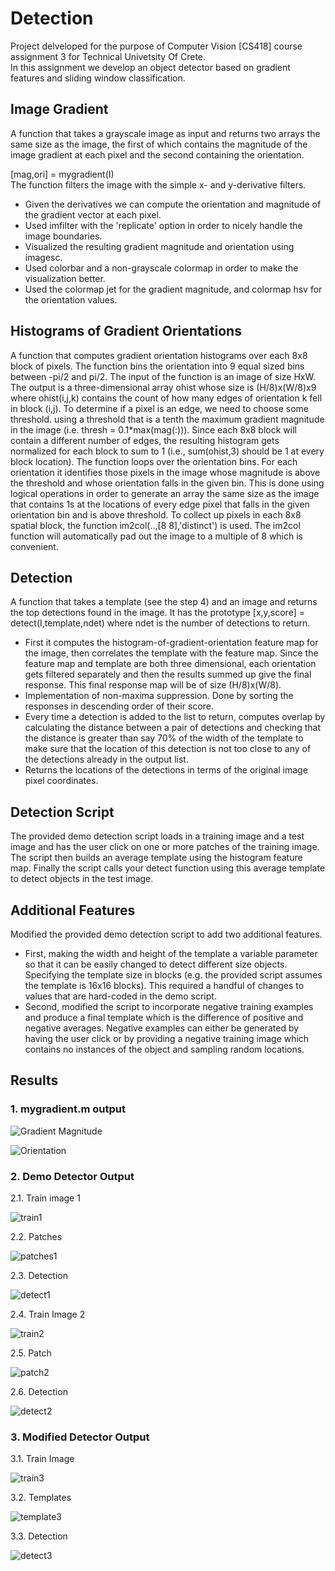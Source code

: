 # Detection

Project delveloped for the purpose of Computer Vision [CS418] course assignment 
3 for Technical Univetsity Of Crete.  
In this assignment we develop an object detector based on gradient features and 
sliding window classification.

## Image Gradient
A function that takes a grayscale image as input and returns two arrays the 
same size as the image, the first of which contains the magnitude of the 
image gradient at each pixel and the second containing the orientation.

[mag,ori] = mygradient(I)  
The function filters the image with the simple x- and y-derivative filters. 
- Given the derivatives we can compute the orientation and magnitude of the 
  gradient vector at each pixel. 
- Used imfilter with the 'replicate' option in order to nicely handle the image 
  boundaries. 
- Visualized the resulting gradient magnitude and orientation using imagesc. 
- Used colorbar and a non-grayscale colormap in order to make the visualization 
  better. 
- Used the colormap jet for the gradient magnitude, and colormap hsv for the 
  orientation values. 

## Histograms of Gradient Orientations
A function that computes gradient orientation histograms over each 8x8 block 
of pixels. The function bins the orientation into 9 equal sized bins between 
-pi/2 and pi/2. The input of the function is an image of size HxW. The output 
is a three-dimensional array ohist whose size is (H/8)x(W/8)x9 where 
ohist(i,j,k) contains the count of how many edges of orientation k fell in 
block (i,j). 
To determine if a pixel is an edge, we need to choose some threshold. 
using a threshold that is a tenth the maximum gradient magnitude in the image 
(i.e. thresh = 0.1*max(mag(:))). Since each 8x8 block will contain a different 
number of edges, the resulting histogram gets normalized for each block to sum 
to 1 (i.e., sum(ohist,3) should be 1 at every block location). 
The function loops over the orientation bins. For each orientation it identifies 
those pixels in the image whose magnitude is above the threshold and whose 
orientation falls in the given bin. 
This is done using logical operations in order to generate an array the same 
size as the image that contains 1s at the locations of every edge pixel that 
falls in the given orientation bin and is above threshold. To collect up pixels 
in each 8x8 spatial block, the function im2col(..,[8 8],'distinct') is used. 
The im2col function will automatically pad out the image to a multiple of 8 
which is convenient.

## Detection
A function that takes a template (see the step 4) and an image and returns the 
top detections found in the image. It has the prototype 
[x,y,score] = detect(I,template,ndet)
where ndet is the number of detections to return. 
- First it computes the histogram-of-gradient-orientation feature map for the 
image, then correlates the template with the feature map. Since the feature map 
and template are both three dimensional, each orientation gets filtered 
separately and then the results summed up give the final response. This final 
response map will be of size (H/8)x(W/8). 
- Implementation of non-maxima suppression. 
Done by sorting the responses in descending order of their score. 
- Every time a detection is added to the list to return, computes overlap by 
calculating the distance between a pair of detections and checking that the 
distance is greater than say 70% of the width of the template to make sure that 
the location of this detection is not too close to any of the detections already 
in the output list.
- Returns the locations of the detections in terms of the original image pixel 
coordinates. 

## Detection Script
The provided demo detection script loads in a training image and a test image 
and has the user click on one or more patches of the training image. The script 
then builds an average template using the histogram feature map. Finally the 
script calls your detect function using this average template to detect objects 
in the test image. 

## Additional Features
Modified the provided demo detection script to add two additional features. 
- First, making the width and height of the template a variable parameter so 
that it can be easily changed to detect different size objects. Specifying the 
template size in blocks (e.g. the provided script assumes the template is 16x16 
blocks). This required a handful of changes to values that are hard-coded in the 
demo script. 
- Second, modified the script to incorporate negative training examples and 
produce a final template which is the difference of positive and negative 
averages. Negative examples can either be generated by having the user click or 
by providing a negative training image which contains no instances of the object 
and sampling random locations. 

## Results
### 1. mygradient.m output

  ![Gradient Magnitude](outputs/1.png)
  
  ![Orientation](outputs/2.png)

### 2. Demo Detector Output

  2.1. Train image 1
  
  ![train1](outputs/3.png)
  
  2.2. Patches
  
  ![patches1](outputs/4.png)
  
  2.3. Detection
  
  ![detect1](outputs/5.png)
  
  2.4. Train Image 2
  
  ![train2](outputs/6.png)
  
  2.5. Patch
  
  ![patch2](outputs/7.png)
  
  2.6. Detection
  
  ![detect2](outputs/8.png)

### 3. Modified Detector Output
  3.1. Train Image
  
  ![train3](outputs/10.png)
  
  3.2. Templates
  
  ![template3](outputs/11.png)
  
  3.3. Detection
  
  ![detect3](outputs/12.png)
